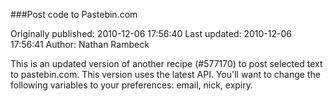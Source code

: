 ###Post code to Pastebin.com

Originally published: 2010-12-06 17:56:40
Last updated: 2010-12-06 17:56:41
Author: Nathan Rambeck

This is an updated version of another recipe (#577170) to post selected text to pastebin.com. This version uses the latest API. You'll want to change the following variables to your preferences: email, nick, expiry.